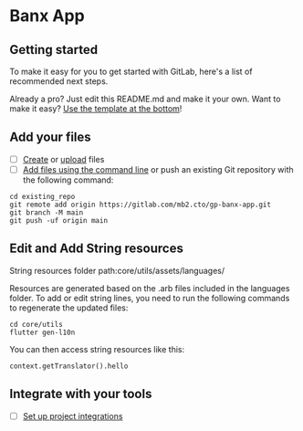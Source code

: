 # Banx App



## Getting started

To make it easy for you to get started with GitLab, here's a list of recommended next steps.

Already a pro? Just edit this README.md and make it your own. Want to make it easy? [Use the template at the bottom](#editing-this-readme)!


## Add your files

- [ ] [Create](https://docs.gitlab.com/ee/user/project/repository/web_editor.html#create-a-file) or [upload](https://docs.gitlab.com/ee/user/project/repository/web_editor.html#upload-a-file) files
- [ ] [Add files using the command line](https://docs.gitlab.com/ee/gitlab-basics/add-file.html#add-a-file-using-the-command-line) or push an existing Git repository with the following command:

```
cd existing_repo
git remote add origin https://gitlab.com/mb2.cto/gp-banx-app.git
git branch -M main
git push -uf origin main
```

## Edit and Add String resources

String resources folder path:core/utils/assets/languages/

Resources are generated based on the .arb files included in the languages folder.
To add or edit string lines, you need to run the following commands to regenerate the updated files:

```
cd core/utils
flutter gen-l10n
```

You can then access string resources like this:

```
context.getTranslator().hello
```

## Integrate with your tools

- [ ] [Set up project integrations](https://gitlab.com/mb2.cto/gp-banx-app/-/settings/integrations)